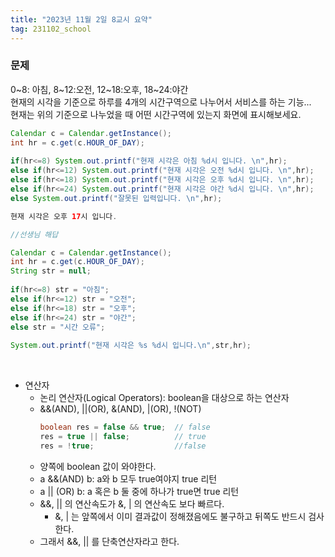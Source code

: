 ```yaml
---
title: "2023년 11월 2일 8교시 요약"
tag: 231102_school
---
```


### 문제
0~8: 아침, 8~12:오전, 12~18:오후, 18~24:야간 <br>
현재의 시각을 기준으로 하루를 4개의 시간구역으로 나누어서 서비스를 하는 기능...<br>
현재는 위의 기준으로 나누었을 때 어떤 시간구역에 있는지 화면에 표시해보세요.

```java
Calendar c = Calendar.getInstance();
int hr = c.get(c.HOUR_OF_DAY); 
		
if(hr<=8) System.out.printf("현재 시각은 아침 %d시 입니다. \n",hr);
else if(hr<=12) System.out.printf("현재 시각은 오전 %d시 입니다. \n",hr);
else if(hr<=18) System.out.printf("현재 시각은 오후 %d시 입니다. \n",hr);
else if(hr<=24) System.out.printf("현재 시각은 야간 %d시 입니다. \n",hr);
else System.out.printf("잘못된 입력입니다. \n",hr);
```
```java
현재 시각은 오후 17시 입니다. 
```
```java
//선생님 해답

Calendar c = Calendar.getInstance();
int hr = c.get(c.HOUR_OF_DAY);
String str = null;
		
if(hr<=8) str = "아침";
else if(hr<=12) str = "오전";
else if(hr<=18) str = "오후";
else if(hr<=24) str = "야간";
else str = "시간 오류";
	
System.out.printf("현재 시각은 %s %d시 입니다.\n",str,hr);
```
<br>

- 연산자
  - 논리 연산자(Logical Operators): boolean을 대상으로 하는 연산자
  - &&(AND), ||(OR), &(AND), |(OR), !(NOT)
    ```java
    boolean res = false && true;  // false
    res = true || false;          // true
    res = !true;                  //false
    ```
  - 양쪽에 boolean 값이 와야한다.
  - a &&(AND) b: a와 b 모두 true여야지 true 리턴
  - a \|| (OR) b: a 혹은 b 둘 중에 하나가 true면 true 리턴
  - &&, \|| 의 연산속도가 &, \| 의 연산속도 보다 빠르다.
    - &, \| 는 앞쪽에서 이미 결과값이 정해졌음에도 불구하고 뒤쪽도 반드시 검사한다.
  - 그래서 &&, \|| 를 단축연산자라고 한다.
